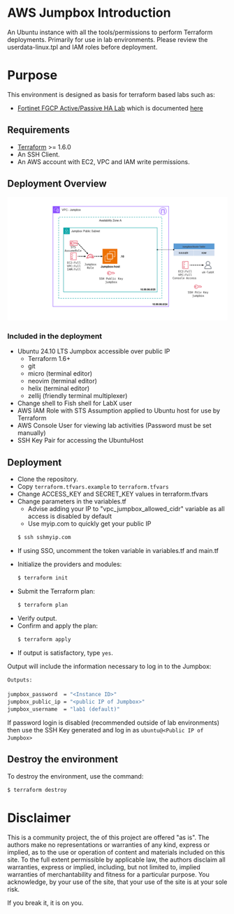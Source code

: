 # AWS Jumpbox Introduction
An Ubuntu instance with all the tools/permissions to perform Terraform deployments.
Primarily for use in lab environments. Please review the userdata-linux.tpl and IAM roles before deployment.

# Purpose

This environment is designed as basis for terraform based labs such as:

- [Fortinet FGCP Active/Passive HA Lab](https://github.com/ukilab-cloud/lab-tgw-fgcp) which is documented [here](https://ukilab-cloud.github.io/lab-tgw-fgcp/)



## Requirements
- [Terraform](https://learn.hashicorp.com/terraform/getting-started/install.html) >= 1.6.0
- An SSH Client.
- An AWS account with EC2, VPC and IAM write permissions.


## Deployment Overview
![Jumpox Architecture](.images/jumpbox-architecture.png?raw=true "Jumpbox Architecture")

### Included in the deployment

 - Ubuntu 24.10 LTS Jumpbox accessible over public IP
     - Terraform 1.6+
     - git
     - micro (terminal editor)
     - neovim (terminal editor)
     - helix (terminal editor)
     - zellij (friendly terminal multiplexer)
 - Change shell to Fish shell for LabX user
 - AWS IAM Role with STS Assumption applied to Ubuntu host for use by Terraform
 - AWS Console User for viewing lab activities (Password must be set manually)
 - SSH Key Pair for accessing the UbuntuHost

## Deployment
- Clone the repository.
- Copy `terraform.tfvars.example`  to `terraform.tfvars` 
- Change ACCESS_KEY and SECRET_KEY values in terraform.tfvars
- Change parameters in the variables.tf
    - Advise adding your IP to "vpc_jumpbox_allowed_cidr" variable as all access is disabled by default
    - Use myip.com to quickly get your public IP 
    ```sh
    $ ssh sshmyip.com
    ```
- If using SSO, uncomment the token variable in variables.tf and main.tf
* Initialize the providers and modules:
  ```sh
  $ terraform init
  ```
* Submit the Terraform plan:
  ```sh
  $ terraform plan
  ```
* Verify output.
* Confirm and apply the plan:
  ```sh
  $ terraform apply
  ```
* If output is satisfactory, type `yes`.

Output will include the information necessary to log in to the Jumpbox:
```sh
Outputs:

jumpbox_password  = "<Instance ID>"
jumpbox_public_ip = "<public IP of Jumpbox>"
jumpbox_username  = "lab1 (default)"

```
If password login is disabled (recommended outside of lab environments) then use the SSH Key generated and log in as `ubuntu@<Public IP of Jumpbox>`

## Destroy the environment
To destroy the environment, use the command:
```sh
$ terraform destroy
```

# Disclaimer
This is a community project, the of this project are offered "as is". The authors make no representations or warranties of any kind, express or implied, as to the use or operation of content and materials included on this site. To the full extent permissible by applicable law, the authors disclaim all warranties, express or implied, including, but not limited to, implied warranties of merchantability and fitness for a particular purpose. You acknowledge, by your use of the site, that your use of the site is at your sole risk. 

If you break it, it is on you.
